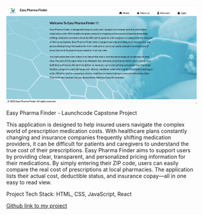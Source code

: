 ![My Portfolio Image](images/project_screenshot.png)

Easy Pharma Finder - Launchcode Capstone Project

This application is designed to help insured users navigate the complex world of prescription medication costs. With healthcare plans constantly changing and insurance companies frequently shifting medication providers, it can be difficult for patients and caregivers to understand the true cost of their prescriptions.
Easy Pharma Finder aims to support users by providing clear, transparent, and personalized pricing information for their medications. By simply entering their ZIP code, users can easily compare the real cost of prescriptions at local pharmacies. The application lists their actual cost, deductible status, and insurance copay—all in one easy to read view.

Project Tech Stack: HTML, CSS, JavaScript, React

[Github link to my project](https://github.com/kdiviya/practice-unit1-easyPharmaFinder-project.git)
